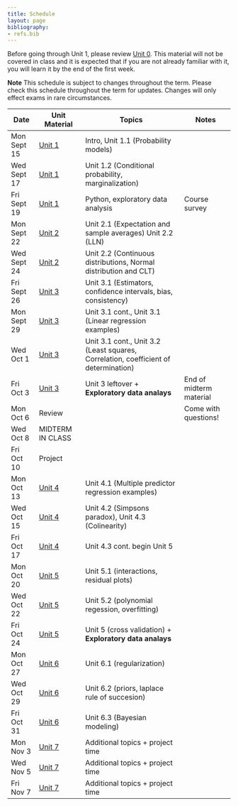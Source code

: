 ```yaml
---
title: Schedule
layout: page
bibliography:
- refs.bib
---
```


Before going through Unit 1, please review [Unit 0](../unit0/index.html). This material will not be covered in class and it is expected that if you are not already familiar with it, you will learn it by the end of the first week.

**Note** This schedule is subject to changes throughout the term. Please check this schedule throughout the term for updates. Changes will only effect exams in rare circumstances. 


| Date       | Unit Material       | Topics | Notes |
|------------|------------|--------|-------------|
| Mon Sept 15 | [Unit 1](../unit1/index.html) | Intro, Unit 1.1 (Probability models) |  |
| Wed Sept 17 | [Unit 1](../unit1/index.html) | Unit 1.2 (Conditional probability, marginalization) |  |
| Fri Sept 19 | [Unit 1](../unit1/index.html) | Python, exploratory data analysis  | Course survey |
| Mon Sept 22 | [Unit 2](../unit2/index.html) | Unit 2.1 (Expectation and sample averages)  Unit 2.2 (LLN) |  |
| Wed Sept 24 | [Unit 2](../unit2/index.html)  | Unit 2.2 (Continuous distributions, Normal distribution and CLT) |  |
| Fri Sept 26 | [Unit 3](../unit2/index.html) | Unit 3.1 (Estimators, confidence intervals, bias, consistency) |  |
| Mon Sept 29 | [Unit 3](../unit3/index.html) | Unit 3.1 cont., Unit 3.1 (Linear regression examples)   |  |
| Wed Oct 1   | [Unit 3](../unit3/index.html) | Unit 3.1 cont., Unit 3.2 (Least squares, Correlation, coefficient of determination) |  |
| Fri Oct 3   | [Unit 3](../unit3/index.html)| Unit 3 leftover + **Exploratory data analays** | End of midterm material |
| Mon Oct 6   | Review | | Come with questions! |
| Wed Oct 8   | MIDTERM IN CLASS |  |  |
| Fri Oct 10  | Project |  |  |
| Mon Oct 13  | [Unit 4](../unit4/index.html) | Unit 4.1 (Multiple predictor regression examples) |  |
| Wed Oct 15  | [Unit 4](../unit4/index.html)| Unit 4.2 (Simpsons paradox), Unit 4.3 (Colinearity)  |  |
| Fri Oct 17  | [Unit 4](../unit4/index.html) | Unit 4.3 cont. begin Unit 5 |  |
| Mon Oct 20  | [Unit 5](../unit5/index.html) | Unit 5.1 (interactions, residual plots) |  |
| Wed Oct 22  | [Unit 5](../unit5/index.html) | Unit 5.2 (polynomial regession, overfitting) |  |
| Fri Oct 24  | [Unit 5](../unit5/index.html) | Unit 5 (cross validation)  + **Exploratory data analays**  |  |
| Mon Oct 27  | [Unit 6](../unit6/index.html) | Unit 6.1 (regularization) |  |
| Wed Oct 29  | [Unit 6](../unit6/index.html) | Unit 6.2 (priors, laplace rule of succesion) |  |
| Fri Oct 31  | [Unit 6](../unit6/index.html) | Unit 6.3 (Bayesian modeling) |  |
| Mon Nov 3   | [Unit 7](../unit7/index.html) | Additional topics + project time |  |
| Wed Nov 5   | [Unit 7](../unit7/index.html) | Additional topics + project time |  |
| Fri Nov 7   | [Unit 7](../unit7/index.html) | Additional topics + project time |  |